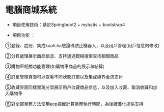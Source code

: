 # 電腦商城系統

- 項目使用技術：基於Springboot2 + mybatis + bootstrap4

- 項目功能 ：

①登錄、註冊、集成kaptcha驗證碼防止機器人，以及用戶管理(用戶信息的修改)

②分頁處理展示商品信息、支持通過模糊搜索查找相關商品

③購物車相關功能管理(如購物車商品的展示和結算)

④訂單管理頁面可以查看不同狀態訂單以及集成綠界金流支付

⑤收藏界面同樣實現分頁展示用戶收藏商品信息，以及加入收藏、取消收藏和加入購物車

⑥對全部業務方法使用aop攔截計算業務執行時間，為後續優化提供支持



